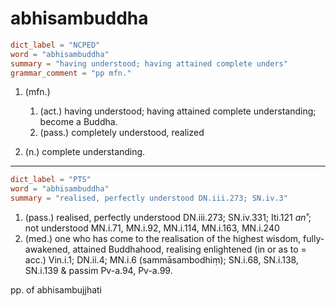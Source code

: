 # abhisambuddha

``` toml
dict_label = "NCPED"
word = "abhisambuddha"
summary = "having understood; having attained complete unders"
grammar_comment = "pp mfn."
```

1. (mfn.)
   1. (act.) having understood; having attained complete understanding; become a Buddha.
   2. (pass.) completely understood, realized

2. (n.) complete understanding.

--------------------

``` toml
dict_label = "PTS"
word = "abhisambuddha"
summary = "realised, perfectly understood DN.iii.273; SN.iv.3"
```

1. (pass.) realised, perfectly understood DN.iii.273; SN.iv.331; Iti.121 *an˚*; not understood MN.i.71, MN.i.92, MN.i.114, MN.i.163, MN.i.240
2. (med.) one who has come to the realisation of the highest wisdom, fully\-awakened, attained Buddhahood, realising enlightened (in or as to = acc.) Vin.i.1; DN.ii.4; MN.i.6 (sammāsambodhiṃ); SN.i.68, SN.i.138, SN.i.139 & passim Pv\-a.94, Pv\-a.99.

pp. of abhisambujjhati

